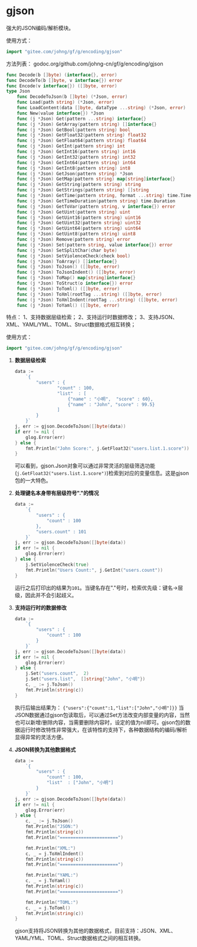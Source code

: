 # gjson

强大的JSON编码/解析模块。

使用方式：
```go
import "gitee.com/johng/gf/g/encoding/gjson"
```

方法列表： godoc.org/github.com/johng-cn/gf/g/encoding/gjson
```go
func Decode(b []byte) (interface{}, error)
func DecodeTo(b []byte, v interface{}) error
func Encode(v interface{}) ([]byte, error)
type Json
    func DecodeToJson(b []byte) (*Json, error)
    func Load(path string) (*Json, error)
    func LoadContent(data []byte, dataType ...string) (*Json, error)
    func New(value interface{}) *Json
    func (j *Json) Get(pattern ...string) interface{}
    func (j *Json) GetArray(pattern string) []interface{}
    func (j *Json) GetBool(pattern string) bool
    func (j *Json) GetFloat32(pattern string) float32
    func (j *Json) GetFloat64(pattern string) float64
    func (j *Json) GetInt(pattern string) int
    func (j *Json) GetInt16(pattern string) int16
    func (j *Json) GetInt32(pattern string) int32
    func (j *Json) GetInt64(pattern string) int64
    func (j *Json) GetInt8(pattern string) int8
    func (j *Json) GetJson(pattern string) *Json
    func (j *Json) GetMap(pattern string) map[string]interface{}
    func (j *Json) GetString(pattern string) string
    func (j *Json) GetStrings(pattern string) []string
    func (j *Json) GetTime(pattern string, format ...string) time.Time
    func (j *Json) GetTimeDuration(pattern string) time.Duration
    func (j *Json) GetToVar(pattern string, v interface{}) error
    func (j *Json) GetUint(pattern string) uint
    func (j *Json) GetUint16(pattern string) uint16
    func (j *Json) GetUint32(pattern string) uint32
    func (j *Json) GetUint64(pattern string) uint64
    func (j *Json) GetUint8(pattern string) uint8
    func (j *Json) Remove(pattern string) error
    func (j *Json) Set(pattern string, value interface{}) error
    func (j *Json) SetSplitChar(char byte)
    func (j *Json) SetViolenceCheck(check bool)
    func (j *Json) ToArray() []interface{}
    func (j *Json) ToJson() ([]byte, error)
    func (j *Json) ToJsonIndent() ([]byte, error)
    func (j *Json) ToMap() map[string]interface{}
    func (j *Json) ToStruct(o interface{}) error
    func (j *Json) ToToml() ([]byte, error)
    func (j *Json) ToXml(rootTag ...string) ([]byte, error)
    func (j *Json) ToXmlIndent(rootTag ...string) ([]byte, error)
    func (j *Json) ToYaml() ([]byte, error)
```
特点：
1、支持数据层级检索；
2、支持运行时数据修改；
3、支持JSON、XML、YAML/YML、TOML、Struct数据格式相互转换；

使用方式：

```go
import "gitee.com/johng/gf/g/encoding/gjson"
```


1. **数据层级检索**
    ```go
    data :=
        `{
            "users" : {
                    "count" : 100,
                    "list"  : [
                        {"name" : "小明",  "score" : 60},
                        {"name" : "John", "score" : 99.5}
                    ]
            }
        }`
    j, err := gjson.DecodeToJson([]byte(data))
    if err != nil {
        glog.Error(err)
    } else {
        fmt.Println("John Score:", j.GetFloat32("users.list.1.score"))
    }
    ```

    可以看到，gjson.Json对象可以通过非常灵活的层级筛选功能(```j.GetFloat32("users.list.1.score")```)检索到对应的变量信息。这是gjson包的一大特色。
    
2. **处理键名本身带有层级符号"."的情况**
    ```go
    data :=
        `{
            "users" : {
                "count" : 100
            },
            "users.count" : 101
        }`
    j, err := gjson.DecodeToJson([]byte(data))
    if err != nil {
        glog.Error(err)
    } else {
        j.SetViolenceCheck(true)
        fmt.Println("Users Count:", j.GetInt("users.count"))
    }
    ```
    运行之后打印出的结果为```101```。当键名存在"."号时，检索优先级：键名->层级，因此并不会引起歧义。
    
1. **支持运行时的数据修改**
    ```go
    data :=
        `{
            "users" : {
                "count" : 100
            }
        }`
    j, err := gjson.DecodeToJson([]byte(data))
    if err != nil {
        glog.Error(err)
    } else {
        j.Set("users.count",  2)
        j.Set("users.list",  []string{"John", "小明"})
        c, _ := j.ToJson()
        fmt.Println(string(c))
    }
    ```
    执行后输出结果为：
    ```{"users":{"count":1,"list":["John","小明"]}}```
	当JSON数据通过gjson包读取后，可以通过Set方法改变内部变量的内容，当然也可以新增/删除内容，当需要删除内容时，设定的值为nil即可。gjson包的数据运行时修改特性非常强大，在该特性的支持下，各种数据结构的编码/解析显得异常的灵活方便。

    
3. **JSON转换为其他数据格式**
    ```go
    data :=
        `{
            "users" : {
                "count" : 100,
                "list"  : ["John", "小明"]
            }
        }`
    j, err := gjson.DecodeToJson([]byte(data))
    if err != nil {
        glog.Error(err)
    } else {
        c, _ := j.ToJson()
        fmt.Println("JSON:")
        fmt.Println(string(c))
        fmt.Println("======================")

        fmt.Println("XML:")
        c, _ = j.ToXmlIndent()
        fmt.Println(string(c))
        fmt.Println("======================")

        fmt.Println("YAML:")
        c, _ = j.ToYaml()
        fmt.Println(string(c))
        fmt.Println("======================")

        fmt.Println("TOML:")
        c, _ = j.ToToml()
        fmt.Println(string(c))
    }
    ```
    gjson支持将JSON转换为其他的数据格式，目前支持：JSON、XML、YAML/YML、TOML、Struct数据格式之间的相互转换。
    
    
    
    
    